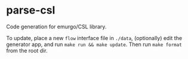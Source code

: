 # parse-csl

Code generation for emurgo/CSL library.

To update, place a new `flow` interface file in `./data`, (optionally) edit the generator app, and run `make run && make update`. Then run `make format` from the root dir.
